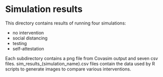# Simulation results

This directory contains results of running four simulations:

* no intervention
* social distancing
* testing
* self-attestation

Each subdirectory contains a png file from Covasim output and seven csv files. sim_results_{simulation_name}.csv files contain the data used by R scripts to generate images to compare various interventions.
